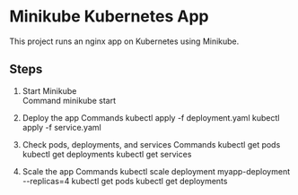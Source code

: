 # Minikube Kubernetes App

This project runs an nginx app on Kubernetes using Minikube.

## Steps
1. Start Minikube  
 Command
 minikube start

2. Deploy the app
 Commands
 kubectl apply -f deployment.yaml
 kubectl apply -f service.yaml

3. Check pods, deployments, and services
 Commands
 kubectl get pods
 kubectl get deployments
 kubectl get services
 
4. Scale the app
 Commands
 kubectl scale deployment myapp-deployment --replicas=4
 kubectl get pods
 kubectl get deployments